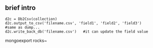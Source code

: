 ## brief intro
```
d2c = Db2Csv(collection)
d2c.output_to_csv('filename.csv', 'field1', 'field2', 'field3')   #same as dump...
d2c.write_back_db('filename.csv')   #it can update the field value
```
mongoexport rocks~
